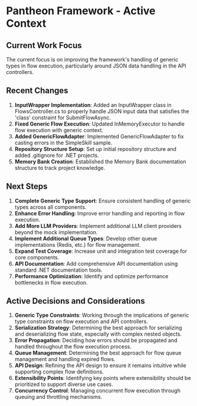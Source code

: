 # Pantheon Framework - Active Context

## Current Work Focus
The current focus is on improving the framework's handling of generic types in flow execution, particularly around JSON data handling in the API controllers.

## Recent Changes
1. **InputWrapper Implementation**: Added an InputWrapper class in FlowsController.cs to properly handle JSON input data that satisfies the 'class' constraint for SubmitFlowAsync.
2. **Fixed Generic Flow Execution**: Updated InMemoryExecutor to handle flow execution with generic context.
3. **Added GenericFlowAdapter**: Implemented GenericFlowAdapter to fix casting errors in the SimpleSkill sample.
4. **Repository Structure Setup**: Set up initial repository structure and added .gitignore for .NET projects.
5. **Memory Bank Creation**: Established the Memory Bank documentation structure to track project knowledge.

## Next Steps
1. **Complete Generic Type Support**: Ensure consistent handling of generic types across all components.
2. **Enhance Error Handling**: Improve error handling and reporting in flow execution.
3. **Add More LLM Providers**: Implement additional LLM client providers beyond the mock implementation.
4. **Implement Additional Queue Types**: Develop other queue implementations (Redis, etc.) for flow management.
5. **Expand Test Coverage**: Increase unit and integration test coverage for core components.
6. **API Documentation**: Add comprehensive API documentation using standard .NET documentation tools.
7. **Performance Optimization**: Identify and optimize performance bottlenecks in flow execution.

## Active Decisions and Considerations
1. **Generic Type Constraints**: Working through the implications of generic type constraints on flow execution and API controllers.
2. **Serialization Strategy**: Determining the best approach for serializing and deserializing flow state, especially with complex nested objects.
3. **Error Propagation**: Deciding how errors should be propagated and handled throughout the flow execution process.
4. **Queue Management**: Determining the best approach for flow queue management and handling expired flows.
5. **API Design**: Refining the API design to ensure it remains intuitive while supporting complex flow definitions.
6. **Extensibility Points**: Identifying key points where extensibility should be prioritized to support diverse use cases.
7. **Concurrency Control**: Managing concurrent flow execution through queuing and throttling mechanisms.
